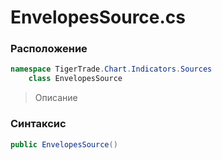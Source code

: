
# EnvelopesSource.cs
### Расположение
```csharp
namespace TigerTrade.Chart.Indicators.Sources  
    class EnvelopesSource
```

> Описание

### Синтаксис
```csharp
public EnvelopesSource()
```
